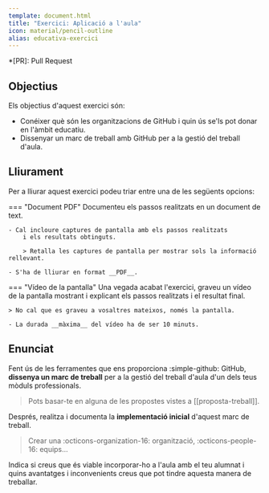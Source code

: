```yaml
---
template: document.html
title: "Exercici: Aplicació a l'aula"
icon: material/pencil-outline
alias: educativa-exercici
---
```


*[PR]: Pull Request

## Objectius
Els objectius d'aquest exercici són:

- Conéixer què són les organitzacions de GitHub i
    quin ús se'ls pot donar en l'àmbit educatiu.
- Dissenyar un marc de treball amb GitHub
    per a la gestió del treball d'aula.


## Lliurament
Per a lliurar aquest exercici podeu triar entre una de les següents opcions:

=== "Document PDF"
    Documenteu els passos realitzats en un document de text.

    - Cal incloure captures de pantalla amb els passos realitzats
        i els resultats obtinguts.

        > Retalla les captures de pantalla per mostrar sols la informació rellevant.
    
    - S'ha de lliurar en format __PDF__.

=== "Vídeo de la pantalla"
    Una vegada acabat l'exercici, graveu un vídeo de la pantalla
    mostrant i explicant els passos realitzats i el resultat final.

    > No cal que es graveu a vosaltres mateixos, només la pantalla.

    - La durada __màxima__ del vídeo ha de ser 10 minuts.


## Enunciat
Fent ús de les ferramentes que ens proporciona :simple-github: GitHub,
__dissenya un marc de treball__ per a la gestió del treball
d'aula d'un dels teus mòduls professionals.

> Pots basar-te en alguna de les propostes vistes a [[proposta-treball]].

Després, realitza i documenta la __implementació inicial__ d'aquest marc de treball.

> Crear una :octicons-organization-16: organització, :octicons-people-16: equips...

Indica si creus que és viable incorporar-ho a l'aula amb el teu alumnat
i quins avantatges i inconvenients creus que pot tindre aquesta manera de treballar.
